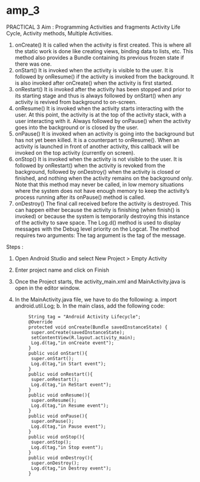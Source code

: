 # amp_3



PRACTICAL 3
Aim : Programming Activities and fragments 
Activity Life Cycle, Activity methods, Multiple Activities. 

1. onCreate()
It is called when the activity is first created. This is where all the static work is done 
like creating views, binding data to lists, etc. This method also provides a Bundle 
containing its previous frozen state if there was one.
2. onStart()
It is invoked when the activity is visible to the user. It is followed by onResume() if 
the activity is invoked from the background. It is also invoked after onCreate()
when the activity is first started. 
3. onRestart()
It is invoked after the activity has been stopped and prior to its starting stage and thus 
is always followed by onStart() when any activity is revived from background to 
on-screen. 
4. onResume()
It is invoked when the activity starts interacting with the user. At this point, the 
activity is at the top of the activity stack, with a user interacting with it. Always 
followed by onPause() when the activity goes into the background or is closed by 
the user.
5. onPause()
It is invoked when an activity is going into the background but has not yet been killed. 
It is a counterpart to onResume(). When an activity is launched in front of another 
activity, this callback will be invoked on the top activity (currently on screen).
6. onStop()
It is invoked when the activity is not visible to the user. It is followed by 
onRestart() when the activity is revoked from the background, followed by 
onDestroy() when the activity is closed or finished, and nothing when the activity 
remains on the background only. Note that this method may never be called, in low 
memory situations where the system does not have enough memory to keep the 
activity’s process running after its onPause() method is called. 
7. onDestroy()
The final call received before the activity is destroyed. This can happen either because 
the activity is finishing (when finish() is invoked) or because the system is 
temporarily destroying this instance of the activity to save space.
The Log.d() method is used to display messages with the Debug level priority on 
the Logcat. The method requires two arguments: The tag argument is the tag of the 
message.


Steps :
1. Open Android Studio and select New Project > Empty Activity
2. Enter project name and click on Finish
3. Once the Project starts, the activity_main.xml and MainActivity.java is open 
in the editor window.
4. In the MainActivity.java file, we have to do the following:
a. import android.util.Log;
b. In the main class, add the following code:

            String tag = "Android Activity Lifecycle";
            @Override
            protected void onCreate(Bundle savedInstanceState) {
             super.onCreate(savedInstanceState);
             setContentView(R.layout.activity_main);
             Log.d(tag,"in onCreate event");
            }
            public void onStart(){
             super.onStart();
             Log.d(tag,"in Start event");
            }
            public void onRestart(){
             super.onRestart();
             Log.d(tag,"in ReStart event");
            }
            public void onResume(){
             super.onResume();
             Log.d(tag,"in Resume event");
            }
            public void onPause(){
             super.onPause();
             Log.d(tag,"in Pause event");
            }
            public void onStop(){
             super.onStop();
             Log.d(tag,"in Stop event");
            }
            public void onDestroy(){
             super.onDestroy();
             Log.d(tag,"in Destroy event");
            }

